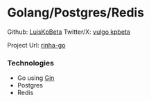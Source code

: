 # Golang/Postgres/Redis

Github: [LuisKpBeta](https://github.com/LuisKpBeta)
Twitter/X: [vulgo kpbeta](https://twitter.com/devdebugado)

Project Url: [rinha-go](https://github.com/LuisKpBeta/rinha-backend)

### Technologies
  - Go using [Gin](https://gin-gonic.com/)
  - Postgres
  - Redis